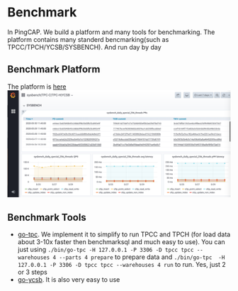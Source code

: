 # Benchmark
In PingCAP. We build a platform and many tools for benchmarking. The platform contains many standerd bencmarking(such as TPCC/TPCH/YCSB/SYSBENCH). And run day by day

## Benchmark Platform
The platform is [here](http://perf.pingcap.com)
![Benchmark](./static/benchmark_overview.png )

## Benchmark Tools
- [go-tpc](https://github.com/pingcap/go-tpc). We implement it to simplify to run TPCC and TPCH (for load data about 3-10x faster then benchmarksql and much easy to use). You can just using `./bin/go-tpc -H 127.0.0.1 -P 3306 -D tpcc tpcc --warehouses 4 --parts 4 prepare` to prepare data and `./bin/go-tpc  -H 127.0.0.1 -P 3306 -D tpcc tpcc --warehouses 4 run` to run. Yes, just 2 or 3 steps
- [go-ycsb](https://github.com/pingcap/go-ycsb). It is also very easy to use